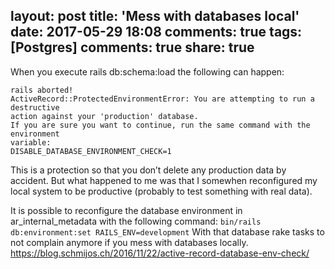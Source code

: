 ﻿layout: post
title: 'Mess with databases local'
date: 2017-05-29 18:08
comments: true
tags: [Postgres]
comments: true
share: true
---

When you execute rails db:schema:load the following can happen:

```
rails aborted!
ActiveRecord::ProtectedEnvironmentError: You are attempting to run a destructive
action against your 'production' database.
If you are sure you want to continue, run the same command with the environment
variable:
DISABLE_DATABASE_ENVIRONMENT_CHECK=1
```
This is a protection so that you don’t delete any production data by accident.
But what happened to me was that I somewhen reconfigured my local system
to be productive (probably to test something with real data).

It is possible to reconfigure the database environment in
ar_internal_metadata with the following command:
`bin/rails db:environment:set RAILS_ENV=development`
With that database rake tasks to not complain anymore if you mess with
databases locally.
https://blog.schmijos.ch/2016/11/22/active-record-database-env-check/





